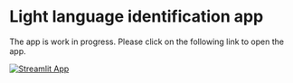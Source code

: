 # Light language identification app

The app is work in progress. Please click on the following link to open the app.

[![Streamlit App](https://static.streamlit.io/badges/streamlit_badge_black_white.svg)](https://nicmars-app.streamlit.app)

